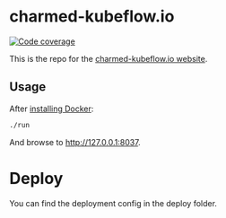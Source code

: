 # charmed-kubeflow.io

[![Code coverage](https://codecov.io/gh/canonical-web-and-design/charmed-kubeflow.io/branch/master/graph/badge.svg)](https://codecov.io/gh/canonical-web-and-design/charmed-kubeflow.io)

This is the repo for the [charmed-kubeflow.io website](https://charmed-kubeflow.io).

## Usage

After [installing Docker](https://docs.docker.com/install/):

``` bash
./run
```

And browse to http://127.0.0.1:8037.

# Deploy
You can find the deployment config in the deploy folder.
